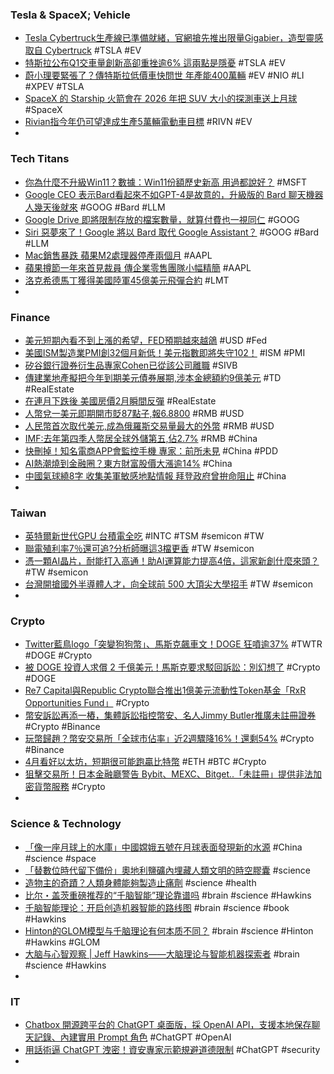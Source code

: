 ### Tesla & SpaceX; Vehicle
- [Tesla  Cyber​​truck生產線已準備就緒，官網搶先推出限量Gigabier，造型靈感取自 Cyber​​truck](https://news.u-car.com.tw/news/article/74452) #TSLA #EV
- [特斯拉公布Q1交車量創新高卻重挫逾6% 這兩點是隱憂](https://news.cnyes.com/news/id/5136159) #TSLA #EV
- [蔚小理要緊張了？傳特斯拉低價車快問世 年產能400萬輛](https://news.cnyes.com/news/id/5136454) #EV #NIO #LI #XPEV #TSLA
- [SpaceX 的 Starship 火箭會在 2026 年把 SUV 大小的探測車送上月球](https://chinese.engadget.com/spacexs-starship-will-carry-an-suv-sized-rover-to-the-moon-in-2026-120017967.html) #SpaceX
- [Rivian指今年仍可望達成生產5萬輛電動車目標](https://news.cnyes.com/news/id/5136080) #RIVN #EV
-
### Tech Titans
- [你為什麼不升級Win11？數據：Win11份額歷史新高 用過都說好？](https://news.xfastest.com/windows/126197/win11-19/) #MSFT
- [Google CEO 表示Bard看起來不如GPT-4是故意的，升級版的 Bard 聊天機器人幾天後就來](https://www.techbang.com/posts/105164-google-ceo-responded-we-have-a-more-powerful-language-model) #GOOG #Bard #LLM
- [Google Drive 即將限制存放的檔案數量，就算付費也一視同仁](https://applealmond.com/posts/181350) #GOOG
- [Siri 惡夢來了！Google 將以 Bard 取代 Google Assistant？](https://www.newmobilelife.com/2023/04/01/google-may-use-bard-replace-google-assistant/) #GOOG #Bard #LLM
- [Mac銷售暴跌 蘋果M2處理器停產兩個月](https://news.xfastest.com/apple/126195/apple-macbook-m2-2/) #AAPL
- [蘋果撙節一年來首見裁員 傳企業零售團隊小幅精簡](https://m.cnyes.com/news/id/5136166) #AAPL
- [洛克希德馬丁獲得美國陸軍45億美元飛彈合約](https://m.cnyes.com/news/id/5136057) #LMT
-
### Finance
- [美元短期內看不到上漲的希望，FED預期越來越鴿](https://www.dailyfxasia.com/cn/cmarkets/20230404-23589.html) #USD #Fed
- [美國ISM製造業PMI創32個月新低！美元指數即將失守102！](https://www.dailyfxasia.com/cn/cmarkets/20230403-23587.html) #ISM #PMI
- [矽谷銀行證券衍生品專家Cohen已從該公司離職](https://news.cnyes.com/news/id/5136101) #SIVB
- [傳建業地產擬把今年到期美元債券展期,涉本金總額約9億美元](https://m.cnyes.com/news/id/5135675) #TD #RealEstate
- [在連月下跌後 美國房價2月瞬間反彈](https://m.cnyes.com/news/id/5136069) #RealEstate
- [人幣兌一美元即期開市貶87點子,報6.8800](https://m.cnyes.com/news/id/5135558) #RMB #USD
- [人民幣首次取代美元,成為俄羅斯交易量最大的外幣](https://news.cnyes.com/news/id/5136252) #RMB #USD
- [IMF:去年第四季人幣居全球外儲第五,佔2.7%](https://news.cnyes.com/news/id/5135823) #RMB #China
- [快刪掉！知名電商APP會監控手機 專家：前所未見](https://news.ebc.net.tw/news/world/361340) #China #PDD
- [AI熱潮燒到金融圈？東方財富股價大漲逾14%](https://news.cnyes.com/news/id/5136055) #China
- [中國氣球繞8字 收集美軍敏感地點情報 拜登政府曾拚命阻止](https://www.rfi.fr/tw/國際/20230403-中國氣球繞8字-收集美軍敏感地點情報-拜登政府曾拚命阻止) #China
-
### Taiwan
- [英特爾新世代GPU 台積電全吃](https://ctee.com.tw/news/tech/837496.html) #INTC #TSM #semicon #TW
- [聯電殖利率7％還可追?分析師曝這3檔更香](https://ctee.com.tw/news/stocks/837651.html) #TW #semicon
- [憑一顆AI晶片，耐能打入高通！助AI運算能力提高4倍，這家新創什麼來頭？](https://www.techbang.com/posts/104813-with-an-ai-chip-qualcomm-is-entered-help-increase-ai) #TW #semicon
- [台灣開搶國外半導體人才，向全球前 500 大頂尖大學招手](https://technews.tw/2023/04/04/taiwan-is-robbing-foreign-semiconductor-talents/) #TW #semicon
-
### Crypto
- [Twitter藍鳥logo「突變狗狗幣」、馬斯克飆車文！DOGE 狂噴逾37%](https://www.blocktempo.com/doge-soars-after-twitter-replaces-its-logo/) #TWTR #DOGE #Crypto
- [被 DOGE 投資人求償 2 千億美元！馬斯克要求駁回訴訟：別幻想了](https://blockcast.it/2023/04/03/elon-musk-asked-judge-to-throw-out-258-billion-dogecoin-lawsuit/) #Crypto #DOGE
- [Re7 Capital與Republic Crypto聯合推出1億美元流動性Token基金「RxR Opportunities Fund」](https://news.cnyes.com/news/id/5136035) #Crypto
- [幣安訴訟再添一樁，集體訴訟指控幣安、名人Jimmy Butler推廣未註冊證券](https://abmedia.io/binance-influencers-to-face-new-lawsuit) #Crypto #Binance
- [玩幣歸趙？幣安交易所「全球市佔率」近2週驟降16%！還剩54%](https://www.blocktempo.com/binance-market-share-tumbles-16/) #Crypto #Binance
- [4月看好以太坊，短期很可能跑贏比特幣](https://blockcast.it/2023/04/03/madman-column-2023-apr-3/) #ETH #BTC #Crypto
- [狙擊交易所！日本金融廳警告 Bybit、MEXC、Bitget..「未註冊」提供非法加密貨幣服務](https://www.blocktempo.com/japan-financial-services-agency-warns-bybit-mexc-bitget/) #Crypto
-
### Science & Technology
- [「像一座月球上的水庫」中國嫦娥五號在月球表面發現新的水源](https://dq.yam.com/post/15334) #China #science #space
- [「替數位時代留下備份」奧地利鹽礦內埋藏人類文明的時空膠囊](https://dq.yam.com/post/15336) #science
- [造物主的奇蹟？人類身體能夠製造止痛劑](https://ctee.com.tw/lohas/health/833113.html) #science #health
- [比尔・盖茨重磅推荐的“千脑智能”理论靠谱吗](https://www.ithome.com/0/674/900.htm) #brain #science #Hawkins
- [千脑智能理论：开启创造机器智能的路线图](https://swarma.org/?p=37892) #brain #science #book #Hawkins
- [Hinton的GLOM模型与千脑理论有何本质不同？](https://picture.iczhiku.com/weixin/message1620885989060.html) #brain #science #Hinton #Hawkins #GLOM
- [大脑与心智观察 | Jeff Hawkins——大脑理论与智能机器探索者](https://zhuanlan.zhihu.com/p/358877538) #brain #science #Hawkins
-
### IT
- [Chatbox 開源跨平台的 ChatGPT 桌面版，採 OpenAI API，支援本地保存聊天記錄、內建實用 Prompt 角色](https://www.kocpc.com.tw/archives/486620) #ChatGPT #OpenAI
- [用話術逼 ChatGPT 洩密！資安專家示範規避道德限制](https://www.inside.com.tw/article/31217-pressurize-chatgpt-to%20leak-info) #ChatGPT #security
-